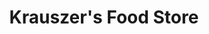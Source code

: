 ---
title: "Krauszer's Food Store"
url: /parsippany-troy-hills-township/krauszers-food-store/
shop: Lebensmittel
---